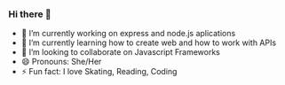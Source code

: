 ### Hi there 👋

<!--
**nasimkhd/nasimkhd** is a ✨ _special_ ✨ repository because its `README.md` (this file) appears on your GitHub profile.

This is Me:

- 🔭 I’m currently working on express and node.js aplications
- 🌱 I’m currently learning how to create web and how to work with APIs
- 👯 I’m looking to collaborate on Javascript Frameworks
- 🤔 I’m looking for help with ...
- 💬 Ask me about ...
- 📫 How to reach me: ...
- 😄 Pronouns: She/Her
- ⚡ Fun fact: I love Skating, Reading, Coding
-->
- 🔭 I’m currently working on express and node.js aplications
- 🌱 I’m currently learning how to create web and how to work with APIs
- 👯 I’m looking to collaborate on Javascript Frameworks
- 😄 Pronouns: She/Her
- ⚡ Fun fact: I love Skating, Reading, Coding
